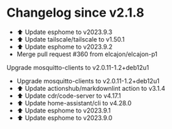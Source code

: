 # Changelog since v2.1.8
- ⬆️ Update esphome to v2023.9.3 
- ⬆️ Update tailscale/tailscale to v1.50.1 
- ⬆️ Update esphome to v2023.9.2 
- Merge pull request #360 from elcajon/elcajon-p1

Upgrade mosquitto-clients to v2.0.11-1.2+deb12u1 
- Upgrade mosquitto-clients to v2.0.11-1.2+deb12u1 
- ⬆️ Update actionshub/markdownlint action to v3.1.4 
- ⬆️ Update cdr/code-server to v4.17.1 
- ⬆️ Update home-assistant/cli to v4.28.0 
- ⬆️ Update esphome to v2023.9.1 
- ⬆️ Update esphome to v2023.9.0 
